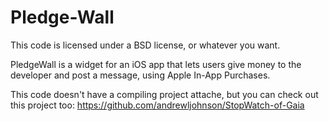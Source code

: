 Pledge-Wall
===========

This code is licensed under a BSD license, or whatever you want.

PledgeWall is a widget for an iOS app that lets users give money to the developer and post a message, using Apple In-App Purchases.

This code doesn't have a compiling project attache, but you can check out this project too: https://github.com/andrewljohnson/StopWatch-of-Gaia